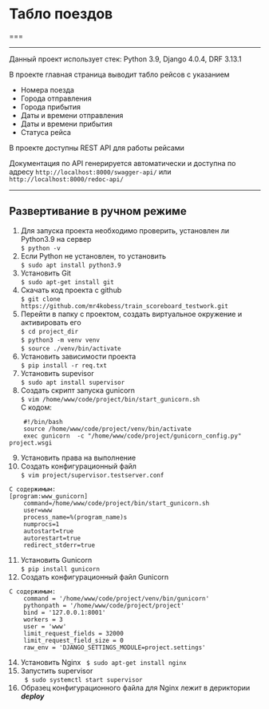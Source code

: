 # Табло поездов
===
***

Данный проект использует стек: Python  3.9, Django 4.0.4, DRF 3.13.1

В проекте главная страница выводит табло рейсов с указанием
* Номера поезда
* Города отправления
* Города прибытия
* Даты и времени отправления
* Даты и времени прибытия
* Статуса рейса

В проекте доступны REST API для работы рейсами

Документация по API генерируется автоматически и доступна по адресу
```http://localhost:8000/swagger-api/``` или ```http://localhost:8000/redoc-api/```


***
## Развертивание в ручном режиме

1. Для запуска проекта необходимо проверить, установлен ли Python3.9 на сервер <br/>
```$ python -v```<br/>
2. Если Python не установлен, то установить <br/>
```$ sudo apt install python3.9```
3. Установить Git<br/>
```$ sudo apt-get install git```
4. Cкачать код проекта с github<br/>
```$ git clone https://github.com/mr4kobess/train_scoreboard_testwork.git```
5. Перейти в папку с проектом, создать виртуальное окружение и активировать его<br/>
```$ cd project_dir```<br/>
```$ python3 -m venv venv```<br/>
```$ source ./venv/bin/activate```
6. Установить зависимости проекта<br/>
```$ pip install -r req.txt```
7. Установить supevisor<br/>
```$ sudo apt install supervisor```
8. Создать скрипт запуска gunicorn<br/>
```$ vim /home/www/code/project/bin/start_gunicorn.sh```<br/>
С кодом:<br/> 
```
    #!/bin/bash
    source /home/www/code/project/venv/bin/activate
    exec gunicorn  -c "/home/www/code/project/gunicorn_config.py" project.wsgi
```
9. Установить права на выполнение<br/>
10. Создать конфигурационный файл<br/>
```$ vim project/supervisor.testserver.conf```
```
C содержимым:
[program:www_gunicorn]
	command=/home/www/code/project/bin/start_gunicorn.sh
	user=www
	process_name=%(program_name)s
	numprocs=1
	autostart=true
	autorestart=true
	redirect_stderr=true
```
11. Установить Gunicorn<br/>
```$ pip install gunicorn```
12. Создать конфигурационный файл Gunicorn
```
С содержимым:
    command = '/home/www/code/project/venv/bin/gunicorn'
    pythonpath = '/home/www/code/project/project'
    bind = '127.0.0.1:8001'
    workers = 3
    user = 'www'
    limit_request_fields = 32000
    limit_request_field_size = 0
    raw_env = 'DJANGO_SETTINGS_MODULE=project.settings'
```
14. Установить Nginx
` $ sudo apt-get install nginx`
15. Запустить supervisor<br/>
` $ sudo systemctl start supervisor`
16. Образец конфигурационного файла для Nginx лежит в дериктории **_deploy_**

